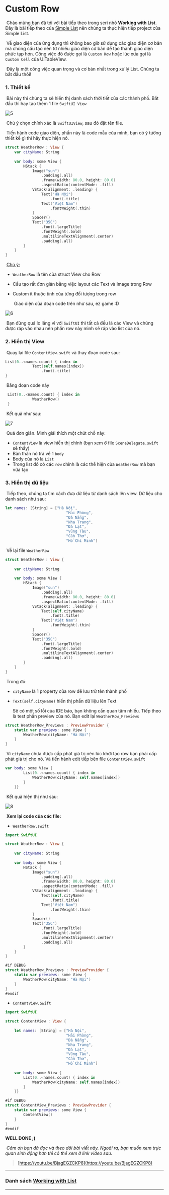 # Custom Row

​		Chào mừng bạn đã tới với bài tiếp theo trong seri nhỏ **Working with List**. Đây là bài tiếp theo của [Simple List](../SimpleList) nên chúng ta thực hiện tiếp project của Simple List.

​		Về giao diện của ứng dụng thì không bao giờ sử dụng các giao diện cơ bản mà chúng cấu tạo nên từ nhiều giao diện cơ bản để tạo thành giao diện phức tạp hơn. Công việc đó được gọi là `Custom Row` hoặc lúc xưa gọi là `Custom Cell` của UITableView.

​		Đây là một công việc quan trọng và cơ bản nhất trong xử lý List. Chúng ta bắt đầu thôi!

### 1. Thiết kế

​		Bài này thì chúng ta sẽ hiển thị danh sách thời tiết của các thành phố. Bắt đầu thì hay tạo thêm 1 file `SwiftUI View`

![5](../../assets/images/WorkingWithLists/5.png)

​		Chú ý chọn chính xác là `SwiftUIView`, sau đó đặt tên file.

​		Tiến hành code giao diện, phần này là code mẫu của mình, bạn có ý tưởng thiết kế gì thì hãy thực hiện nó.

```swift
struct WeatherRow : View {
    var cityName: String
    
    var body: some View {
        HStack {
            Image("sun")
                .padding(.all)
                .frame(width: 80.0, height: 80.0)
                .aspectRatio(contentMode: .fill)
            VStack(alignment: .leading) {
                Text("Hà Nội")
                    .font(.title)
                Text("Việt Nam")
                    .fontWeight(.thin)
            }
            Spacer()
            Text("35C")
                .font(.largeTitle)
                .fontWeight(.bold)
                .multilineTextAlignment(.center)
                .padding(.all)
        }
    }
}
```

​		<u>Chú ý:</u>

* `WeatherRow` là tên của struct View cho Row

* Cấu tạo rất đơn giản bằng việc layout các Text và Image trong Row

* Custom ít thuộc tính của từng đối tượng trong row

  ​	Giao diện của đoạn code trên như sau, ez game :D

![6](../../assets/images/WorkingWithLists/6.png)

​		Bạn đừng quá lo lắng vì với `SwiftUI` thì tất cả đều là các View và chúng được ráp vào nhau nên phần row này mình sẽ ráp vào list của nó.

### 2. Hiển thị View

​		Quay lại file `ContentView.swift` và thay đoạn code sau:

```swift
List(0..<names.count) { index in
            Text(self.names[index])
                .font(.title)
}
```

​		Bằng đoạn code này

```swift
 List(0..<names.count) { index in
            WeatherRow()
 }
```

​		Kết quả như sau:

![7](../../assets/images/WorkingWithLists/7.png)

​		Quá đơn giản. Mình giải thích một chút chỗ này:

* `ContentView` là view hiển thị chính (bạn xem ở file `SceneDelegate.swift` sẽ thấy)
* Bản thân nó trả về 1 `body`
* Body của nó là `List`
* Trong list đó có các `row` chính là các thể hiện của `WeatherRow` mà bạn vừa tạo

### 3. Hiển thị dữ liệu

​		Tiếp theo, chúng ta tìm cách đưa dữ liệu từ danh sách lên view. Dữ liệu cho danh sách như sau:

```swift
let names: [String] = ["Hà Nội",
                           "Hải Phòng",
                           "Đà Nẵng",
                           "Nha Trang",
                           "Đà Lạt",
                           "Vũng Tàu",
                           "Cần Thơ",
                           "Hồ Chí Minh"]
```

​		Về lại file `WeatherRow` 

```swift
struct WeatherRow : View {
    
    var cityName: String
    
    var body: some View {
        HStack {
            Image("sun")
                .padding(.all)
                .frame(width: 80.0, height: 80.0)
                .aspectRatio(contentMode: .fill)
            VStack(alignment: .leading) {
                Text(self.cityName)
                    .font(.title)
                Text("Việt Nam")
                    .fontWeight(.thin)
            }
            Spacer()
            Text("35C")
                .font(.largeTitle)
                .fontWeight(.bold)
                .multilineTextAlignment(.center)
                .padding(.all)
        }
    }
}
```

​		Trong đó:

* `cityName` là 1 property của row để lưu trữ tên thành phố

* `Text(self.cityName)` hiển thị phần dữ liệu lên Text

  Sẽ có một số lỗi của IDE báo, bạn không cần quan tâm nhiều. Tiếp theo là test phần preview của nó. Bạn edit lại `WeatherRow_Previews`

```swift
struct WeatherRow_Previews : PreviewProvider {
    static var previews: some View {
        WeatherRow(cityName: "Hà Nội")
    }
}
```

​		Vì `cityName` chưa được cấp phát giá trị nên lúc khởi tạo row bạn phải cấp phát giá trị cho nó. Và tiến hành edit tiếp bên file `ContentView.swift`

```swift
var body: some View {
        List(0..<names.count) { index in
            WeatherRow(cityName: self.names[index])
        }
    }}
```

​		Kết quả hiện thị như sau:

![8](../../assets/images/WorkingWithLists/8.png)



​		**Xem lại code của các file:**

* `WeatherRow.swift`

```swift
import SwiftUI

struct WeatherRow : View {
    
    var cityName: String
    
    var body: some View {
        HStack {
            Image("sun")
                .padding(.all)
                .frame(width: 80.0, height: 80.0)
                .aspectRatio(contentMode: .fill)
            VStack(alignment: .leading) {
                Text(self.cityName)
                    .font(.title)
                Text("Việt Nam")
                    .fontWeight(.thin)
            }
            Spacer()
            Text("35C")
                .font(.largeTitle)
                .fontWeight(.bold)
                .multilineTextAlignment(.center)
                .padding(.all)
        }
    }
}

#if DEBUG
struct WeatherRow_Previews : PreviewProvider {
    static var previews: some View {
        WeatherRow(cityName: "Hà Nội")
    }
}
#endif
```

* `ContentView.Swift`

```swift
import SwiftUI

struct ContentView : View {
    
    let names: [String] = ["Hà Nội",
                           "Hải Phòng",
                           "Đà Nẵng",
                           "Nha Trang",
                           "Đà Lạt",
                           "Vũng Tàu",
                           "Cần Thơ",
                           "Hồ Chí Minh"]
    
    var body: some View {
        List(0..<names.count) { index in
            WeatherRow(cityName: self.names[index])
        }
    }}

#if DEBUG
struct ContentView_Previews : PreviewProvider {
    static var previews: some View {
        ContentView()
    }
}
#endif
```

**WELL DONE ;)**

​		*Cảm ơn bạn đã đọc và theo dõi bài viết này. Ngoài ra, bạn muốn xem trực quan sinh động hơn thì có thể xem ở link video sau.*

> [https://youtu.be/BjagEGZCKP8](https://youtu.be/BjagEGZCKP8)

---

### Danh sách  [Working with List](../)

---

